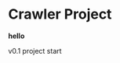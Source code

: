 
 Crawler Project 
======================

[lok.me]: http://lok.me (lok.me)

__hello__

v0.1 project start 

